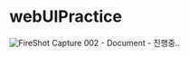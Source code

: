 # webUIPractice
![FireShot Capture 002 - Document - ](https://user-images.githubusercontent.com/49058833/147444104-ebe5fc19-6780-4feb-a0a3-d84f8f12057d.png)
진행중..
